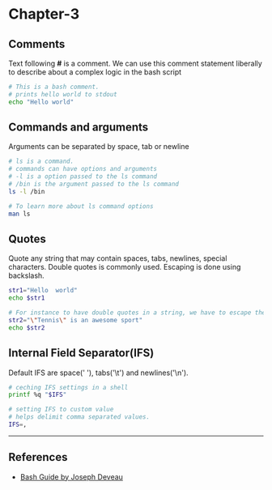 # Chapter-3

## Comments

Text following **#** is a comment. We can use this comment statement liberally to describe about a complex logic in the bash script

```Bash
# This is a bash comment.
# prints hello world to stdout
echo "Hello world"
```

## Commands and arguments

Arguments can be separated by space, tab or newline

```Bash
# ls is a command.
# commands can have options and arguments
# -l is a option passed to the ls command
# /bin is the argument passed to the ls command
ls -l /bin

# To learn more about ls command options
man ls
```

## Quotes

Quote any string that may contain spaces, tabs, newlines, special characters. Double quotes is commonly used. Escaping is done using backslash.

```Bash
str1="Hello  world"
echo $str1

# For instance to have double quotes in a string, we have to escape the double quotes in the string.
str2="\"Tennis\" is an awesome sport"
echo $str2
```

## Internal Field Separator(IFS)

Default IFS are space(' '), tabs('\t') and newlines('\n').

```Bash
# ceching IFS settings in a shell
printf %q "$IFS"

# setting IFS to custom value
# helps delimit comma separated values.
IFS=,
```

---

## References

* [Bash Guide by Joseph Deveau](https://www.amazon.in/BASH-Guide-Joseph-DeVeau-ebook/dp/B01F8AZ1LE/ref=sr_1_4?keywords=bash&qid=1564983319&s=digital-text&sr=1-4)
